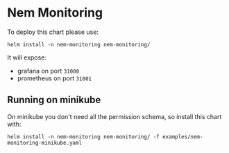 # Nem Monitoring

To deploy this chart please use:

```shell
helm install -n nem-monitoring nem-monitoring/
```

It will expose:

- grafana on port `31000`
- prometheus on port `31001`

## Running on minikube

On minikube you don't need all the permission schema, so install this chart with:

```shell
helm install -n nem-monitoring nem-monitoring/ -f examples/nem-monitoring-minikube.yaml
```